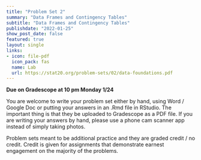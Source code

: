 ```yaml
---
title: "Problem Set 2"
summary: "Data Frames and Contingency Tables"
subtitle: "Data Frames and Contingency Tables"
publishdate: "2022-01-25"
show_post_date: false
featured: true
layout: single
links:
- icon: file-pdf
  icon_pack: fas
  name: Lab
  url: https://stat20.org/problem-sets/02/data-foundations.pdf
---
```


**Due on Gradescope at 10 pm Monday 1/24**

You are welcome to write your problem set either by hand, using Word / Google Doc or putting your answers in an .Rmd file in RStudio. The important thing is that they be uploaded to Gradescope as a PDF file. If you are writing your answers by hand, please use a phone cam scanner app instead of simply taking photos.

Problem sets meant to be additional practice and they are graded credit / no credit. Credit is given for assignments that demonstrate earnest engagement on the majority of the problems.